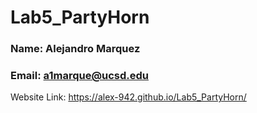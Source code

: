 # Lab5_PartyHorn
### Name: Alejandro Marquez
### Email: a1marque@ucsd.edu
Website Link: https://alex-942.github.io/Lab5_PartyHorn/ 

